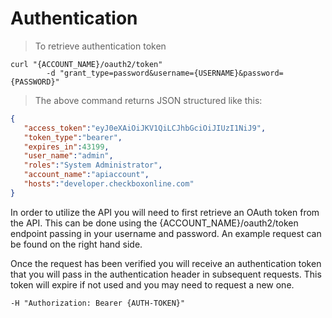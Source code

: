 # Authentication

> To retrieve authentication token

```shell
curl "{ACCOUNT_NAME}/oauth2/token" 
        -d "grant_type=password&username={USERNAME}&password={PASSWORD}"
```


> The above command returns JSON structured like this:

```json
{  
   "access_token":"eyJ0eXAiOiJKV1QiLCJhbGciOiJIUzI1NiJ9",
   "token_type":"bearer",
   "expires_in":43199,
   "user_name":"admin",
   "roles":"System Administrator",
   "account_name":"apiaccount",
   "hosts":"developer.checkboxonline.com"
}
```
In order to utilize the API you will need to first retrieve an OAuth token from the API. This can be done using the  {ACCOUNT_NAME}/oauth2/token  endpoint passing in your username and password. An example request can be found on the right hand side. 

Once the request has been verified you will receive an authentication token that you will pass in the authentication header in subsequent requests. This token will expire if not used and you may need to request a new one. 

`-H "Authorization: Bearer {AUTH-TOKEN}"`

